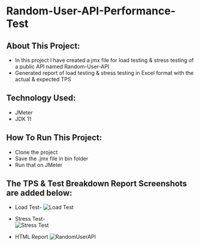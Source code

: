 # Random-User-API-Performance-Test

## About This Project:
   - In this project I have created a jmx file for load testing & stress testing of a public API named Random-User-API
   - Generated report of load testing & stress testing in Excel format with the actual & expected TPS

## Technology Used:
   - JMeter
   - JDK 11

## How To Run This Project:
   - Clone the project
   - Save the .jmx file in bin folder
   - Run that on JMeter

## The TPS & Test Breakdown Report Screenshots are added below:

   * Load Test-
   ![Load Test](https://github.com/RedoySQA/Random-User-API-Performance-Test/assets/143482478/b7557809-f02a-4c4e-81c7-e456b606020b)

   * Stress Test-  
   ![Stress Test](https://github.com/RedoySQA/Random-User-API-Performance-Test/assets/143482478/b30e3e0a-ed98-4575-9dcf-bda54c95fcc6)

   * HTML Report
   ![RandomUserAPI](https://github.com/RedoySQA/Random-User-API-Performance-Test/assets/143482478/9d40288c-75d4-467f-8d49-667b8c74967e)
